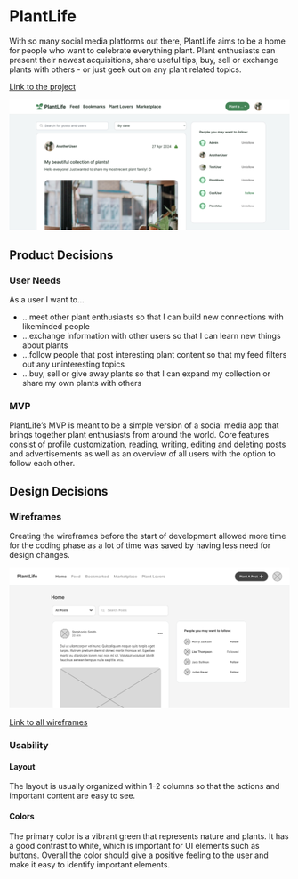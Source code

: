 # PlantLife

With so many social media platforms out there, PlantLife aims to be a home for people who want to celebrate everything plant. Plant enthusiasts can present their newest acquisitions, share useful tips, buy, sell or exchange plants with others - or just geek out on any plant related topics.

[Link to the project](https://plantlife-a6c78053fb92.herokuapp.com/)

![An image of the homepage](src/assets/README/intro-image.png)


## Product Decisions 

### User Needs
As a user I want to...
- ...meet other plant enthusiasts so that I can build new connections with likeminded people
- ...exchange information with other users so that I can learn new things about plants
- ...follow people that post interesting plant content so that my feed filters out any uninteresting topics
- ...buy, sell or give away plants so that I can expand my collection or share my own plants with others

### MVP
PlantLife’s MVP is meant to be a simple version of a social media app that brings together plant enthusiasts from around the world. Core features consist of profile customization, reading, writing, editing and deleting posts and advertisements as well as an overview of all users with the option to follow each other.


## Design Decisions

### Wireframes
Creating the wireframes before the start of development allowed more time for the coding phase as a lot of time was saved by having less need for design changes.

![An image of a wireframe](src/assets/README/wireframe-image.png)

[Link to all wireframes](https://github.com/dev-timm/plantlife/tree/main/src/assets/README/wireframes)

### Usability

#### Layout
The layout is usually organized within 1-2 columns so that the actions and important content are easy to see.

#### Colors
The primary color is a vibrant green that represents nature and plants. It has a good contrast to white, which is important for UI elements such as buttons. Overall the color should give a positive feeling to the user and make it easy to identify important elements.